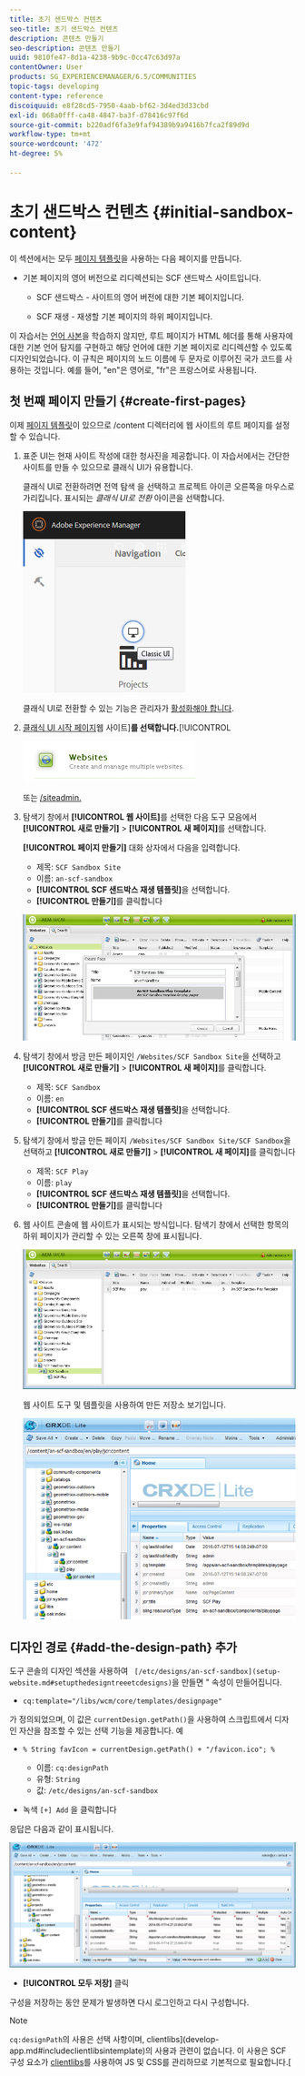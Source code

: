 ```yaml
---
title: 초기 샌드박스 컨텐츠
seo-title: 초기 샌드박스 컨텐츠
description: 콘텐츠 만들기
seo-description: 콘텐츠 만들기
uuid: 9810fe47-8d1a-4238-9b9c-0cc47c63d97a
contentOwner: User
products: SG_EXPERIENCEMANAGER/6.5/COMMUNITIES
topic-tags: developing
content-type: reference
discoiquuid: e8f28cd5-7950-4aab-bf62-3d4ed3d33cbd
exl-id: 068a0fff-ca48-4847-ba3f-d78416c97f6d
source-git-commit: b220adf6fa3e9faf94389b9a9416b7fca2f89d9d
workflow-type: tm+mt
source-wordcount: '472'
ht-degree: 5%

---
```


# 초기 샌드박스 컨텐츠 {#initial-sandbox-content}

이 섹션에서는 모두 [페이지 템플릿](initial-app.md#createthepagetemplate)을 사용하는 다음 페이지를 만듭니다.

* 기본 페이지의 영어 버전으로 리디렉션되는 SCF 샌드박스 사이트입니다.

   * SCF 샌드박스 - 사이트의 영어 버전에 대한 기본 페이지입니다.

   * SCF 재생 - 재생할 기본 페이지의 하위 페이지입니다.

이 자습서는 [언어 사본](../../help/sites-administering/tc-prep.md)을 학습하지 않지만, 루트 페이지가 HTML 헤더를 통해 사용자에 대한 기본 언어 탐지를 구현하고 해당 언어에 대한 기본 페이지로 리디렉션할 수 있도록 디자인되었습니다. 이 규칙은 페이지의 노드 이름에 두 문자로 이루어진 국가 코드를 사용하는 것입니다. 예를 들어, &quot;en&quot;은 영어로, &quot;fr&quot;은 프랑스어로 사용됩니다.

## 첫 번째 페이지 만들기 {#create-first-pages}

이제 [페이지 템플릿](initial-app.md#createthepagetemplate)이 있으므로 /content 디렉터리에 웹 사이트의 루트 페이지를 설정할 수 있습니다.

1. 표준 UI는 현재 사이트 작성에 대한 청사진을 제공합니다. 이 자습서에서는 간단한 사이트를 만들 수 있으므로 클래식 UI가 유용합니다.

   클래식 UI로 전환하려면 전역 탐색 을 선택하고 프로젝트 아이콘 오른쪽을 마우스로 가리킵니다. 표시되는 *클래식 UI로 전환* 아이콘을 선택합니다.

   ![클래식 ui](assets/classic-ui.png)

   클래식 UI로 전환할 수 있는 기능은 관리자가 [활성화해야 합니다](../../help/sites-administering/enable-classic-ui.md).

1. [클래식 UI 시작 페이지](http://localhost:4502/welcome.html)웹 사이트&#x200B;]**를 선택합니다.**[!UICONTROL 

   ![classic-ui-website](assets/classic-ui-website.png)

   또는 [/siteadmin.](http://localhost:4502/siteadmin)

1. 탐색기 창에서 **[!UICONTROL 웹 사이트]**&#x200B;를 선택한 다음 도구 모음에서 **[!UICONTROL 새로 만들기]** > **[!UICONTROL 새 페이지]**&#x200B;를 선택합니다.

   **[!UICONTROL 페이지 만들기]** 대화 상자에서 다음을 입력합니다.

   * 제목: `SCF Sandbox Site`
   * 이름: `an-scf-sandbox`
   * **[!UICONTROL SCF 샌드박스 재생 템플릿]**&#x200B;을 선택합니다.
   * **[!UICONTROL 만들기]**&#x200B;를 클릭합니다

   ![classic-ui-create-page](assets/classic-ui-create-page.png)

1. 탐색기 창에서 방금 만든 페이지인 `/Websites/SCF Sandbox Site`을 선택하고 **[!UICONTROL 새로 만들기]** > **[!UICONTROL 새 페이지]**&#x200B;를 클릭합니다.

   * 제목: `SCF Sandbox`
   * 이름: `en`
   * **[!UICONTROL SCF 샌드박스 재생 템플릿]**&#x200B;을 선택합니다.
   * **[!UICONTROL 만들기]**&#x200B;를 클릭합니다

1. 탐색기 창에서 방금 만든 페이지 `/Websites/SCF Sandbox Site/SCF Sandbox`을 선택하고 **[!UICONTROL 새로 만들기]** > **[!UICONTROL 새 페이지]**&#x200B;를 클릭합니다

   * 제목: `SCF Play`
   * 이름: `play`
   * **[!UICONTROL SCF 샌드박스 재생 템플릿]**&#x200B;을 선택합니다.
   * **[!UICONTROL 만들기]**&#x200B;를 클릭합니다

1. 웹 사이트 콘솔에 웹 사이트가 표시되는 방식입니다. 탐색기 창에서 선택한 항목의 하위 페이지가 관리할 수 있는 오른쪽 창에 표시됩니다.

   ![classic-ui-website-page](assets/classic-ui-website-page.png)

   웹 사이트 도구 및 템플릿을 사용하여 만든 저장소 보기입니다.

   ![classic-ui-repository-view](assets/classic-ui-repository-view.png)

## 디자인 경로 {#add-the-design-path} 추가

도구 콘솔의 디자인 섹션을 사용하여 ` [/etc/designs/an-scf-sandbox](setup-website.md#setupthedesigntreeetcdesigns)`을 만들면 &quot; 속성이 만들어집니다.

* `cq:template="/libs/wcm/core/templates/designpage"`

가 정의되었으며, 이 값은 `currentDesign.getPath()`을 사용하여 스크립트에서 디자인 자산을 참조할 수 있는 선택 기능을 제공합니다. 예

* `% String favIcon = currentDesign.getPath() + "/favicon.ico"; %`


   * 이름: `cq:designPath`
   * 유형: `String`
   * 값: `/etc/designs/an-scf-sandbox`

* 녹색 `[+] Add` 을 클릭합니다

응답은 다음과 같이 표시됩니다.

![classic-ui-repository-path](assets/classic-ui-repository-path.png)

* **[!UICONTROL 모두 저장]** 클릭

구성을 저장하는 동안 문제가 발생하면 다시 로그인하고 다시 구성합니다.

>[!NOTE]
>
>`cq:designPath`의 사용은 선택 사항이며, clientlibs](develop-app.md#includeclientlibsintemplate)의 사용과 관련이 없습니다. 이 사용은 SCF 구성 요소가 [clientlibs](client-customize.md#clientlibs-for-scf)를 사용하여 JS 및 CSS를 관리하므로 기본적으로 필요합니다.[
